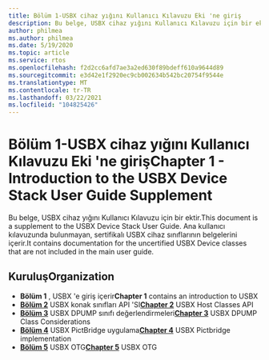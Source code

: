 ```yaml
---
title: Bölüm 1-USBX cihaz yığını Kullanıcı Kılavuzu Eki 'ne giriş
description: Bu belge, USBX cihaz yığını Kullanıcı Kılavuzu için bir ektir. Ana kullanıcı kılavuzunda bulunmayan, sertifikalı USBX cihaz sınıflarının belgelerini içerir.
author: philmea
ms.author: philmea
ms.date: 5/19/2020
ms.topic: article
ms.service: rtos
ms.openlocfilehash: f2d2cc6afd7ae3a2ed630f89bdeff610a9644d89
ms.sourcegitcommit: e3d42e1f2920ec9cb002634b542bc20754f9544e
ms.translationtype: MT
ms.contentlocale: tr-TR
ms.lasthandoff: 03/22/2021
ms.locfileid: "104825426"
---
```

# <a name="chapter-1---introduction-to-the-usbx-device-stack-user-guide-supplement"></a><span data-ttu-id="dd257-104">Bölüm 1-USBX cihaz yığını Kullanıcı Kılavuzu Eki 'ne giriş</span><span class="sxs-lookup"><span data-stu-id="dd257-104">Chapter 1 - Introduction to the USBX Device Stack User Guide Supplement</span></span>

<span data-ttu-id="dd257-105">Bu belge, USBX cihaz yığını Kullanıcı Kılavuzu için bir ektir.</span><span class="sxs-lookup"><span data-stu-id="dd257-105">This document is a supplement to the USBX Device Stack User Guide.</span></span> <span data-ttu-id="dd257-106">Ana kullanıcı kılavuzunda bulunmayan, sertifikalı USBX cihaz sınıflarının belgelerini içerir.</span><span class="sxs-lookup"><span data-stu-id="dd257-106">It contains documentation for the uncertified USBX Device classes that are not included in the main user guide.</span></span>

## <a name="organization"></a><span data-ttu-id="dd257-107">Kuruluş</span><span class="sxs-lookup"><span data-stu-id="dd257-107">Organization</span></span>

- <span data-ttu-id="dd257-108">**Bölüm 1** , USBX 'e giriş içerir</span><span class="sxs-lookup"><span data-stu-id="dd257-108">**Chapter 1** contains an introduction to USBX</span></span>
- <span data-ttu-id="dd257-109">[**Bölüm 2**](usbx-device-stack-supplemental-2.md) USBX konak sınıfları API 'SI</span><span class="sxs-lookup"><span data-stu-id="dd257-109">[**Chapter 2**](usbx-device-stack-supplemental-2.md) USBX Host Classes API</span></span>
- <span data-ttu-id="dd257-110">[**Bölüm 3**](usbx-device-stack-supplemental-3.md) USBX DPUMP sınıfı değerlendirmeleri</span><span class="sxs-lookup"><span data-stu-id="dd257-110">[**Chapter 3**](usbx-device-stack-supplemental-3.md) USBX DPUMP Class Considerations</span></span>
- <span data-ttu-id="dd257-111">[**Bölüm 4**](usbx-device-stack-supplemental-4.md) USBX PictBridge uygulama</span><span class="sxs-lookup"><span data-stu-id="dd257-111">[**Chapter 4**](usbx-device-stack-supplemental-4.md) USBX Pictbridge implementation</span></span>
- <span data-ttu-id="dd257-112">[**Bölüm 5**](usbx-device-stack-supplemental-5.md) USBX OTG</span><span class="sxs-lookup"><span data-stu-id="dd257-112">[**Chapter 5**](usbx-device-stack-supplemental-5.md) USBX OTG</span></span>
